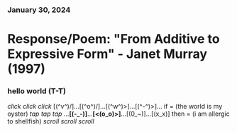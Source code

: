 ### January 30, 2024  
# Response/Poem: "From Additive to Expressive Form" - Janet Murray (1997)  

### hello world (T-T)

 

*click click click*
[\(^v^)/]...[\(^o^)/]...[(^w^)>]...[(^-^)>]...  if = (the world is my oyster)
*tap tap tap*
...**[(-_-)]**...**[<(o_o)>]**...[(0_~)]...[(x_x)]  then = (i am allergic to shellfish)
*scroll scroll scroll*



 




